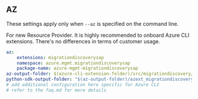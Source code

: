 ## AZ

These settings apply only when `--az` is specified on the command line.

For new Resource Provider. It is highly recommended to onboard Azure CLI extensions. There's no differences in terms of customer usage. 

``` yaml $(az) && $(target-mode) != 'core'
az:
    extensions: migrationdiscoverysap
    namespace: azure.mgmt.migrationdiscoverysap
    package-name: azure-mgmt-migrationdiscoverysap
az-output-folder: $(azure-cli-extension-folder)/src/migrationdiscovery/migrationdiscoverysap
python-sdk-output-folder: "$(az-output-folder)/azext_migrationdiscovery/vendored_sdks/migrationdiscovery/migrationdiscoverysap"
# add additional configuration here specific for Azure CLI
# refer to the faq.md for more details
```